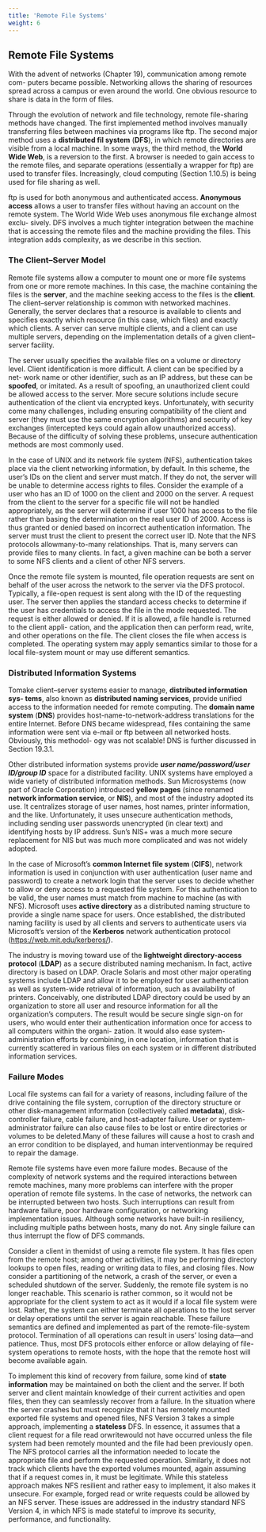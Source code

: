 ```yaml
---
title: 'Remote File Systems'
weight: 6
---
```


## Remote File Systems

With the advent of networks (Chapter 19), communication among remote com- puters became possible. Networking allows the sharing of resources spread across a campus or even around the world. One obvious resource to share is data in the form of files.

Through the evolution of network and file technology, remote file-sharing methods have changed. The first implemented method involves manually transferring files between machines via programs like ftp. The second major method uses a **distributed fil system** (**DFS**), in which remote directories are visible from a local machine. In some ways, the third method, the **World Wide Web**, is a reversion to the first. A browser is needed to gain access to the remote files, and separate operations (essentially a wrapper for ftp) are used to transfer files. Increasingly, cloud computing (Section 1.10.5) is being used for file sharing as well.  

ftp is used for both anonymous and authenticated access. **Anonymous access** allows a user to transfer files without having an account on the remote system. The World Wide Web uses anonymous file exchange almost exclu- sively. DFS involves a much tighter integration between the machine that is accessing the remote files and the machine providing the files. This integration adds complexity, as we describe in this section.

### The Client–Server Model

Remote file systems allow a computer to mount one or more file systems from one or more remote machines. In this case, the machine containing the files is the **server**, and the machine seeking access to the files is the **client**. The client–server relationship is common with networked machines. Generally, the server declares that a resource is available to clients and specifies exactly which resource (in this case, which files) and exactly which clients. A server can serve multiple clients, and a client can use multiple servers, depending on the implementation details of a given client–server facility.

The server usually specifies the available files on a volume or directory level. Client identification is more difficult. A client can be specified by a net- work name or other identifier, such as an IP address, but these can be **spoofed**, or imitated. As a result of spoofing, an unauthorized client could be allowed access to the server. More secure solutions include secure authentication of the client via encrypted keys. Unfortunately, with security come many challenges, including ensuring compatibility of the client and server (they must use the same encryption algorithms) and security of key exchanges (intercepted keys could again allow unauthorized access). Because of the difficulty of solving these problems, unsecure authentication methods are most commonly used.

In the case of UNIX and its network file system (NFS), authentication takes place via the client networking information, by default. In this scheme, the user’s IDs on the client and server must match. If they do not, the server will be unable to determine access rights to files. Consider the example of a user who has an ID of 1000 on the client and 2000 on the server. A request from the client to the server for a specific file will not be handled appropriately, as the server will determine if user 1000 has access to the file rather than basing the determination on the real user ID of 2000. Access is thus granted or denied based on incorrect authentication information. The server must trust the client to present the correct user ID. Note that the NFS protocols allowmany-to-many relationships. That is, many servers can provide files to many clients. In fact, a given machine can be both a server to some NFS clients and a client of other NFS servers.

Once the remote file system is mounted, file operation requests are sent on behalf of the user across the network to the server via the DFS protocol. Typically, a file-open request is sent along with the ID of the requesting user. The server then applies the standard access checks to determine if the user has credentials to access the file in the mode requested. The request is either allowed or denied. If it is allowed, a file handle is returned to the client appli- cation, and the application then can perform read, write, and other operations on the file. The client closes the file when access is completed. The operating system may apply semantics similar to those for a local file-system mount or may use different semantics.  

### Distributed Information Systems

Tomake client–server systems easier to manage, **distributed information sys- tems**, also known as **distributed naming services**, provide unified access to the information needed for remote computing. The **domain name system** (**DNS**) provides host-name-to-network-address translations for the entire Internet. Before DNS became widespread, files containing the same information were sent via e-mail or ftp between all networked hosts. Obviously, this methodol- ogy was not scalable! DNS is further discussed in Section 19.3.1.

Other distributed information systems provide **_user name/password/user ID/group ID_** space for a distributed facility. UNIX systems have employed a wide variety of distributed information methods. Sun Microsystems (now part of Oracle Corporation) introduced **yellow pages** (since renamed **network information service**, or **NIS**), and most of the industry adopted its use. It centralizes storage of user names, host names, printer information, and the like. Unfortunately, it uses unsecure authentication methods, including sending user passwords unencrypted (in clear text) and identifying hosts by IP address. Sun’s NIS+ was a much more secure replacement for NIS but was much more complicated and was not widely adopted.

In the case of Microsoft’s **common Internet file system** (**CIFS**), network information is used in conjunction with user authentication (user name and password) to create a network login that the server uses to decide whether to allow or deny access to a requested file system. For this authentication to be valid, the user names must match from machine to machine (as with NFS). Microsoft uses **active directory** as a distributed naming structure to provide a single name space for users. Once established, the distributed naming facility is used by all clients and servers to authenticate users via Microsoft’s version of the **Kerberos** network authentication protocol (https://web.mit.edu/kerberos/).

The industry is moving toward use of the **lightweight directory-access protocol** (**LDAP**) as a secure distributed naming mechanism. In fact, active directory is based on LDAP. Oracle Solaris and most other major operating systems include LDAP and allow it to be employed for user authentication as well as system-wide retrieval of information, such as availability of printers. Conceivably, one distributed LDAP directory could be used by an organization to store all user and resource information for all the organization’s computers. The result would be secure single sign-on for users, who would enter their authentication information once for access to all computers within the organi- zation. It would also ease system-administration efforts by combining, in one location, information that is currently scattered in various files on each system or in different distributed information services.

### Failure Modes

Local file systems can fail for a variety of reasons, including failure of the drive containing the file system, corruption of the directory structure or other disk-management information (collectively called **metadata**), disk-controller failure, cable failure, and host-adapter failure. User or system-administrator failure can also cause files to be lost or entire directories or volumes to be deleted.Many of these failures will cause a host to crash and an error condition to be displayed, and human interventionmay be required to repair the damage.  

Remote file systems have even more failure modes. Because of the complexity of network systems and the required interactions between remote machines, many more problems can interfere with the proper operation of remote file systems. In the case of networks, the network can be interrupted between two hosts. Such interruptions can result from hardware failure, poor hardware configuration, or networking implementation issues. Although some networks have built-in resiliency, including multiple paths between hosts, many do not. Any single failure can thus interrupt the flow of DFS commands.

Consider a client in themidst of using a remote file system. It has files open from the remote host; among other activities, it may be performing directory lookups to open files, reading or writing data to files, and closing files. Now consider a partitioning of the network, a crash of the server, or even a scheduled shutdown of the server. Suddenly, the remote file system is no longer reachable. This scenario is rather common, so it would not be appropriate for the client system to act as it would if a local file system were lost. Rather, the system can either terminate all operations to the lost server or delay operations until the server is again reachable. These failure semantics are defined and implemented as part of the remote-file-system protocol. Termination of all operations can result in users’ losing data—and patience. Thus, most DFS protocols either enforce or allow delaying of file-system operations to remote hosts, with the hope that the remote host will become available again.

To implement this kind of recovery from failure, some kind of **state information** may be maintained on both the client and the server. If both server and client maintain knowledge of their current activities and open files, then they can seamlessly recover from a failure. In the situation where the server crashes but must recognize that it has remotely mounted exported file systems and opened files, NFS Version 3 takes a simple approach, implementing a **stateless** DFS. In essence, it assumes that a client request for a file read orwritewould not have occurred unless the file system had been remotely mounted and the file had been previously open. The NFS protocol carries all the information needed to locate the appropriate file and perform the requested operation. Similarly, it does not track which clients have the exported volumes mounted, again assuming that if a request comes in, it must be legitimate. While this stateless approach makes NFS resilient and rather easy to implement, it also makes it unsecure. For example, forged read or write requests could be allowed by an NFS server. These issues are addressed in the industry standard NFS Version 4, in which NFS is made stateful to improve its security, performance, and functionality.
